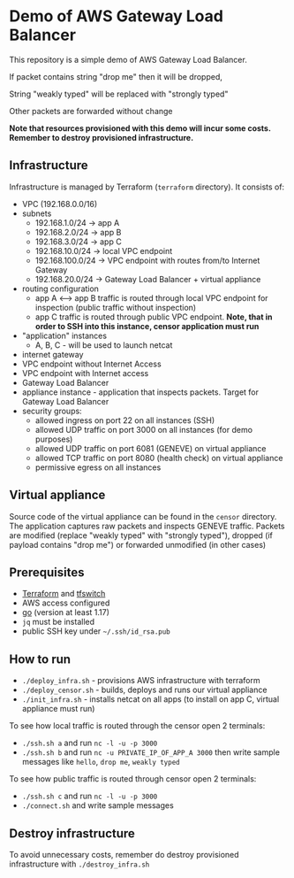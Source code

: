 # Demo of AWS Gateway Load Balancer
This repository is a simple demo of AWS Gateway Load Balancer.

If packet contains string "drop me" then it will be dropped,

String "weakly typed" will be replaced with "strongly typed"

Other packets are forwarded without change

**Note that resources provisioned with this demo will incur some costs. Remember to destroy provisioned infrastructure.**
## Infrastructure
Infrastructure is managed by Terraform (`terraform` directory). It consists of:
- VPC (192.168.0.0/16)
- subnets
  - 192.168.1.0/24 -> app A
  - 192.168.2.0/24 -> app B
  - 192.168.3.0/24 -> app C
  - 192.168.10.0/24 -> local VPC endpoint
  - 192.168.100.0/24 -> VPC endpoint with routes from/to Internet Gateway
  - 192.168.20.0/24 -> Gateway Load Balancer + virtual appliance
- routing configuration
  - app A <--> app B traffic is routed through local VPC endpoint for inspection (public traffic without inspection)
  - app C traffic is routed through public VPC endpoint. **Note, that in order to SSH into this instance, censor application must run**
- "application" instances
  - A, B, C - will be used to launch netcat
- internet gateway
- VPC endpoint without Internet Access
- VPC endpoint with Internet access
- Gateway Load Balancer
- appliance instance - application that inspects packets. Target for Gateway Load Balancer
- security groups:
  - allowed ingress on port 22 on all instances (SSH)
  - allowed UDP traffic on port 3000 on all instances (for demo purposes)
  - allowed UDP traffic on port 6081 (GENEVE) on virtual appliance
  - allowed TCP traffic on port 8080 (health check) on virtual appliance
  - permissive egress on all instances 

## Virtual appliance
Source code of the virtual appliance can be found in the `censor` directory. The application captures raw packets and inspects GENEVE traffic. Packets are modified (replace "weakly typed" with "strongly typed"), dropped (if payload contains "drop me") or forwarded unmodified (in other cases)


## Prerequisites
- [Terraform](https://www.terraform.io/) and [tfswitch](https://tfswitch.warrensbox.com/)
- AWS access configured
- [go](https://go.dev) (version at least 1.17)
- `jq` must be installed
- public SSH key under `~/.ssh/id_rsa.pub`

## How to run
- `./deploy_infra.sh` - provisions AWS infrastructure with terraform
- `./deploy_censor.sh` - builds, deploys and runs our virtual appliance
- `./init_infra.sh` - installs netcat on all apps (to install on app C, virtual appliance must run)

To see how local traffic is routed through the censor open 2 terminals:
- `./ssh.sh a` and run `nc -l -u -p 3000`
- `./ssh.sh b` and run `nc -u PRIVATE_IP_OF_APP_A 3000` then write sample messages like `hello`, `drop me`, `weakly typed`

To see how public traffic is routed through censor open 2 terminals:
- `./ssh.sh c` and run `nc -l -u -p 3000`
- `./connect.sh` and write sample messages

## Destroy infrastructure
To avoid unnecessary costs, remember do destroy provisioned infrastructure with `./destroy_infra.sh`
